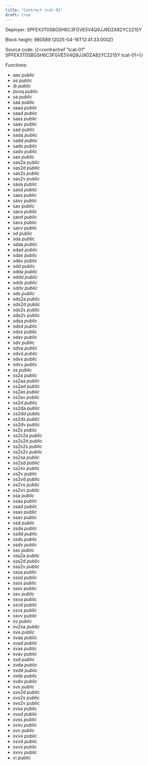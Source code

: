 ```yaml
---
title: "Contract tcat-01"
draft: true
---
```

Deployer: SPFEX3T0SBGSH6C3FGVE5V4Q9JJ9DZA82YC221SY


 



Block height: 980589 (2025-04-16T12:41:33.000Z)

Source code: {{<contractref "tcat-01" SPFEX3T0SBGSH6C3FGVE5V4Q9JJ9DZA82YC221SY tcat-01>}}

Functions:

* aas _public_
* as _public_
* di _public_
* pooq _public_
* sa _public_
* saa _public_
* saaa _public_
* saad _public_
* saas _public_
* saav _public_
* sad _public_
* sada _public_
* sadd _public_
* sads _public_
* sadv _public_
* sas _public_
* sas2a _public_
* sas2d _public_
* sas2s _public_
* sas2v _public_
* sasa _public_
* sasd _public_
* sass _public_
* sasv _public_
* sav _public_
* sava _public_
* savd _public_
* savs _public_
* savv _public_
* sd _public_
* sda _public_
* sdaa _public_
* sdad _public_
* sdas _public_
* sdav _public_
* sdd _public_
* sdda _public_
* sddd _public_
* sdds _public_
* sddv _public_
* sds _public_
* sds2a _public_
* sds2d _public_
* sds2s _public_
* sds2v _public_
* sdsa _public_
* sdsd _public_
* sdss _public_
* sdsv _public_
* sdv _public_
* sdva _public_
* sdvd _public_
* sdvs _public_
* sdvv _public_
* ss _public_
* ss2a _public_
* ss2aa _public_
* ss2ad _public_
* ss2as _public_
* ss2av _public_
* ss2d _public_
* ss2da _public_
* ss2dd _public_
* ss2ds _public_
* ss2dv _public_
* ss2s _public_
* ss2s2a _public_
* ss2s2d _public_
* ss2s2s _public_
* ss2s2v _public_
* ss2sa _public_
* ss2sd _public_
* ss2sv _public_
* ss2v _public_
* ss2vd _public_
* ss2vs _public_
* ss2vv _public_
* ssa _public_
* ssaa _public_
* ssad _public_
* ssas _public_
* ssav _public_
* ssd _public_
* ssda _public_
* ssdd _public_
* ssds _public_
* ssdv _public_
* sss _public_
* sss2a _public_
* sss2d _public_
* sss2v _public_
* sssa _public_
* sssd _public_
* ssss _public_
* sssv _public_
* ssv _public_
* ssva _public_
* ssvd _public_
* ssvs _public_
* ssvv _public_
* sv _public_
* sv2sa _public_
* sva _public_
* svaa _public_
* svad _public_
* svas _public_
* svav _public_
* svd _public_
* svda _public_
* svdd _public_
* svds _public_
* svdv _public_
* svs _public_
* svs2d _public_
* svs2s _public_
* svs2v _public_
* svsa _public_
* svsd _public_
* svss _public_
* svsv _public_
* svv _public_
* svva _public_
* svvd _public_
* svvs _public_
* svvv _public_
* vi _public_
